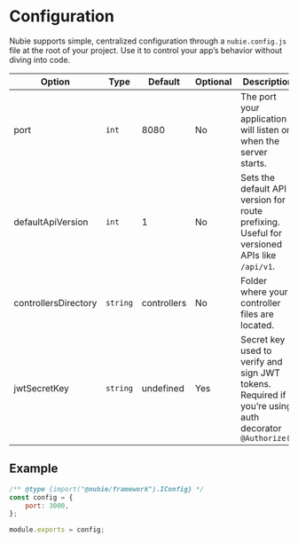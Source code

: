 # Configuration

Nubie supports simple, centralized configuration through a `nubie.config.js` file at the root of your project.
Use it to control your app’s behavior without diving into code.

| Option               | Type     | Default     | Optional | Description                                                                                           |
| -------------------- | -------- | ----------- | -------- | ----------------------------------------------------------------------------------------------------- |
| port                 | `int`    | 8080        | No       | The port your application will listen on when the server starts.                                      |
| defaultApiVersion    | `int`    | 1           | No       | Sets the default API version for route prefixing. Useful for versioned APIs like `/api/v1`.           |
| controllersDirectory | `string` | controllers | No       | Folder where your controller files are located.                                                       |
| jwtSecretKey         | `string` | undefined   | Yes      | Secret key used to verify and sign JWT tokens. Required if you’re using auth decorator `@Authorize()` |

## Example

```js
/** @type {import("@nubie/framework").IConfig} */
const config = {
    port: 3000,
};

module.exports = config;
```
